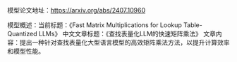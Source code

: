 模型论文地址：https://arxiv.org/abs/2407.10960

模型概述：当前标题：《Fast Matrix Multiplications for Lookup Table-Quantized LLMs》
中文文章标题：《查找表量化LLM的快速矩阵乘法》
文章内容：提出一种针对查找表量化大型语言模型的高效矩阵乘法方法，以提升计算效率和模型性能。
